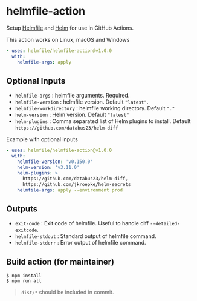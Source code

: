 # helmfile-action

Setup [Helmfile](https://github.com/helmfile/helmfile) and [Helm](https://github.com/helm/helm) for use in GitHub Actions.

This action works on Linux, macOS and Windows

```yaml
- uses: helmfile/helmfile-action@v1.0.0
  with:
    helmfile-args: apply
```

## Optional Inputs
- `helmfile-args` : helmfile arguments. Required.
- `helmfile-version` : helmfile version. Default `"latest"`.
- `helmfile-workdirectory` : helmfile working directory. Default `"."`
- `helm-version` : Helm version. Default `"latest"`
- `helm-plugins` : Comma separated list of Helm plugins to install. Default `https://github.com/databus23/helm-diff`

Example with optional inputs

```yaml
- uses: helmfile/helmfile-action@v1.0.0
  with:
    helmfile-version: 'v0.150.0'
    helm-version: 'v3.11.0'
    helm-plugins: >
      https://github.com/databus23/helm-diff,
      https://github.com/jkroepke/helm-secrets
    helmfile-args: apply --environment prod
```

## Outputs
- `exit-code` : Exit code of helmfile. Useful to handle diff `--detailed-exitcode`.
- `helmfile-stdout` : Standard output of helmfile command.
- `helmfile-stderr` : Error output of helmfile command.

## Build action (for maintainer)

```
$ npm install
$ npm run all
```

> `dist/*` should be included in commit.
